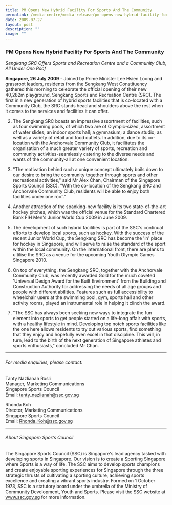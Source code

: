 ```yaml
---
title: PM Opens New Hybrid Facility For Sports And The Community
permalink: /media-centre/media-release/pm-opens-new-hybrid-facility-for-sports-and-the-community/
date: 2009-07-27
layout: post
description: ""
image: ""
---
```

### **PM Opens New Hybrid Facility For Sports And The Community**

_Sengkang SRC Offers Sports and Recreation Centre and a Community Club, All Under One Roof_

**Singapore, 26 July 2009** - Joined by Prime Minister Lee Hsien Loong and grassroot leaders, residents from the Sengkang West Constituency gathered this morning to celebrate the official opening of their new 40,282m playground, Sengkang Sports and Recreation Centre (SRC). The first in a new generation of hybrid sports facilities that is co-located with a Community Club, the SRC stands head and shoulders above the rest when it comes to the services and facilities it can offer.

2. The Sengkang SRC boasts an impressive assortment of facilities, such as four swimming pools, of which two are of Olympic-sized, assortment of water slides; an indoor sports hall; a gymnasium; a dance studio; as well as a variety of retail and food outlets. In addition, due to its co-location with the Anchorvale Community Club, it facilitates the organisation of a much greater variety of sports, recreation and community activities-seamlessly catering to the diverse needs and wants of the community-all at one convenient location.

3. "The motivation behind such a unique concept ultimately boils down to our desire to bring the community together through sports and other recreational activities," said Mr Alex Chan, Chairman of the Singapore Sports Council (SSC). "With the co-location of the Sengkang SRC and Anchorvale Community Club, residents will be able to enjoy both facilities under one roof."

4. Another attraction of the spanking-new facility is its two state-of-the-art hockey pitches, which was the official venue for the Standard Chartered Bank FIH Men's Junior World Cup 2009 in June 2009.

5. The development of such hybrid facilities is part of the SSC's continual efforts to develop local sports, such as hockey. With the success of the recent Junior World Cup, the Sengkang SRC has become the 'in' place for hockey in Singapore, and will serve to raise the standard of the sport within the local community. On the international front, there are plans to ultilise the SRC as a venue for the upcoming Youth Olympic Games Singapore 2010.

6. On top of everything, the Sengkang SRC, together with the Anchorvale Community Club, was recently awarded Gold for the much coveted 'Universal Design Award for the Built Environment' from the Building and Construction Authority for addressing the needs of all age groups and people with different abilities. Features such as full accessibility to wheelchair users at the swimming pool, gym, sports hall and other activity rooms, played an instrumental role in helping it clinch the award.

7. "The SSC has always been seeking new ways to integrate the fun element into sports to get people started on a life-long affair with sports, with a healthy lifestyle in mind. Developing top notch sports facilities like the one here allows residents to try out various sports, find something that they enjoy and hopefully even excel in that discipline. This will, in turn, lead to the birth of the next generation of Singapore athletes and sports enthusiasts," concluded Mr Chan.

---

###### For media enquiries, please contact:

Tanty Nazlianah Rosli
<br>
Manager, Marketing Communications
<br>
Singapore Sports Council
<br>
Email: [tanty_nazlianah@ssc.gov.sg](mailto:tanty_nazlianah@ssc.gov.sg)

Rhonda Koh
<br>
Director, Marketing Communications
<br>
Singapore Sports Council
<br>
Email: [Rhonda_Koh@ssc.gov.sg](mailto:Rhonda_Koh@ssc.gov.sg)

---

###### About Singapore Sports Council
The Singapore Sports Council (SSC) is Singapore's lead agency tasked with developing sports in Singapore. Our vision is to create a Sporting Singapore where Sports is a way of life. The SSC aims to develop sports champions and create enjoyable sporting experiences for Singapore through the three strategic thrusts of cultivating a sporting culture, achieving sports excellence and creating a vibrant sports industry. Formed on 1 October 1973, SSC is a statutory board under the umbrella of the Ministry of Community Development, Youth and Sports. Please visit the SSC website at www.ssc.gov.sg for more information.